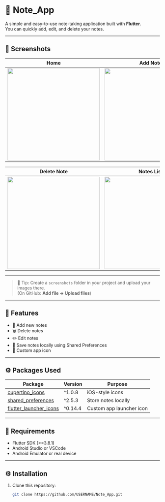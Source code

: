 # 📒 Note_App

A simple and easy-to-use note-taking application built with **Flutter**.  
You can quickly add, edit, and delete your notes.  

---

## 📸 Screenshots

| Home | Add Note |
|------|----------|
| <img src="https://github.com/user-attachments/assets/578e8acb-e1a5-4e7b-8363-c3f728a95bca" width="300"> | <img src="https://github.com/user-attachments/assets/ae2c1cdd-e860-41b5-ad4d-102fbef3b783" width="300"> |

| Delete Note | Notes List |
|------------|-----------|
| <img src="https://github.com/user-attachments/assets/25221c8a-684b-4286-8ca6-0178a6d4e584" width="300"> | <img src="https://github.com/user-attachments/assets/649114fd-2e48-4203-a19a-0d8860a671c4" width="300"> |

---

> 📌 Tip: Create a `screenshots` folder in your project and upload your images there.  
> (On GitHub: **Add file → Upload files**)

---

## 🚀 Features
- 📌 Add new notes  
- 🗑️ Delete notes  
- ✏️ Edit notes  
- 💾 Save notes locally using Shared Preferences  
- 🎨 Custom app icon  

---

## ⚙️ Packages Used

| Package | Version | Purpose |
|---------|---------|---------|
| [cupertino_icons](https://pub.dev/packages/cupertino_icons) | ^1.0.8 | iOS-style icons |
| [shared_preferences](https://pub.dev/packages/shared_preferences) | ^2.5.3 | Store notes locally |
| [flutter_launcher_icons](https://pub.dev/packages/flutter_launcher_icons) | ^0.14.4 | Custom app launcher icon |

---

## 📌 Requirements
- Flutter SDK (>=3.8.1)  
- Android Studio or VSCode  
- Android Emulator or real device  

---

## ⚙️ Installation

1. Clone this repository:
   ```bash
   git clone https://github.com/USERNAME/Note_App.git

